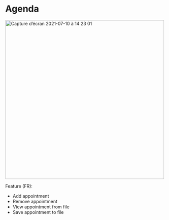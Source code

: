 # Agenda 

<img width="500" alt="Capture d’écran 2021-07-10 à 14 23 01" src="https://user-images.githubusercontent.com/29778811/125155477-6a4b7a80-e18a-11eb-8544-a9923450b82c.png">


Feature (FR):
- Add appointment
- Remove appointment
- View appointment from file
- Save appointment to file

